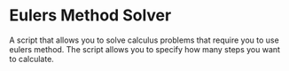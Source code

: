 # Eulers Method Solver

A script that allows you to solve calculus problems that require you to use eulers method. The script allows you to specify how many steps you want to calculate.